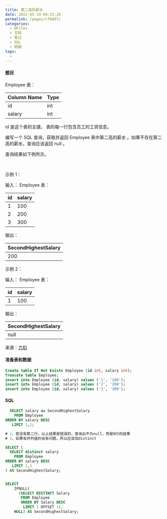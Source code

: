 ```yaml
---
title: 第二高的薪水
date: 2022-05-19 09:15:26
permalink: /pages/cf6897/
categories:
  - @Files
  - 文档
  - 笔记
  - SQL
  - 明细
tags:
  - 
---
```

#### 题目

Employee 表：

| Column Name | Type |
| ----------- | ---- |
| id          | int  |
| salary      | int  |

id 是这个表的主键。
表的每一行包含员工的工资信息。
 

编写一个 SQL 查询，获取并返回 Employee 表中第二高的薪水 。如果不存在第二高的薪水，查询应该返回 null 。

查询结果如下例所示。

 

示例 1：

输入：
Employee 表：

| id  | salary |
| --- | ------ |
| 1   | 100    |
| 2   | 200    |
| 3   | 300    |

输出：

| SecondHighestSalary |
| ------------------- |
| 200                 |

示例 2：

输入：
Employee 表：

| id  | salary |
| --- | ------ |
| 1   | 100    |

输出：

| SecondHighestSalary |
| ------------------- |
| null                |

来源：[力扣](https://leetcode.cn/problems/second-highest-salary)

#### 准备表和数据

```sql
Create table If Not Exists Employee (id int, salary int);
Truncate table Employee;
insert into Employee (id, salary) values ('1', '100');
insert into Employee (id, salary) values ('2', '200');
insert into Employee (id, salary) values ('3', '300');
```

#### SQL

```sql
  SELECT salary as SecondHighestSalary
    FROM Employee
ORDER BY salary DESC
   LIMIT 1,1;

# 1、若没有第二行，以上结果是错误的，查询出不为null，而是0行的结果
# 2、如果有并列值的会有问题，所以应该加distinct

SELECT (
  SELECT distinct salary 
    FROM Employee
ORDER BY salary DESC
   LIMIT 1,1
) AS SecondHighestSalary;


SELECT
    IFNULL(
      (SELECT DISTINCT Salary
       FROM Employee
       ORDER BY Salary DESC
        LIMIT 1 OFFSET 1),
    NULL) AS SecondHighestSalary;

```